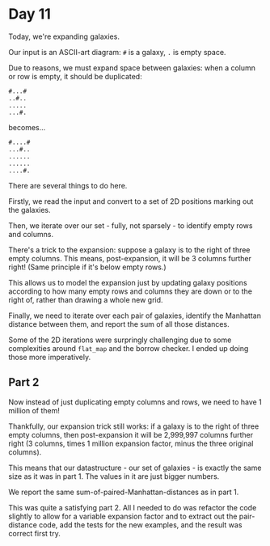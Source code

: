 # Day 11

Today, we're expanding galaxies.

Our input is an ASCII-art diagram: `#` is a galaxy, `.` is empty space. 

Due to reasons, we must expand space between galaxies: when a column or row is empty, it should be duplicated:

    #...#
    ..#..
    .....
    ...#.

becomes...

    #....#
    ...#..
    ......
    ......
    ....#.

There are several things to do here. 

Firstly, we read the input and convert to a set of 2D positions marking out the galaxies. 

Then, we iterate over our set - fully, not sparsely - to identify empty rows and columns. 

There's a trick to the expansion: suppose a galaxy is to the right of three empty columns. This means, post-expansion, it will be 3 columns further right! (Same principle if it's below empty rows.)

This allows us to model the expansion just by updating galaxy positions according to how many empty rows and columns they are down or to the right of, rather than drawing a whole new grid.

Finally, we need to iterate over each pair of galaxies, identify the Manhattan distance between them, and report the sum of all those distances. 

Some of the 2D iterations were surpringly challenging due to some complexities around `flat_map` and the borrow checker. I ended up doing those more imperatively. 

## Part 2

Now instead of just duplicating empty columns and rows, we need to have 1 million of them!

Thankfully, our expansion trick still works: if a galaxy is to the right of three empty columns, then post-expansion it will be 2,999,997 columns further right (3 columns, times 1 million expansion factor, minus the three original columns).

This means that our datastructure - our set of galaxies - is exactly the same size as it was in part 1. The values in it are just bigger numbers.

We report the same sum-of-paired-Manhattan-distances as in part 1. 

This was quite a satisfying part 2. All I needed to do was refactor the code slightly to allow for a variable expansion factor and to extract out the pair-distance code, add the tests for the new examples, and the result was correct first try. 
